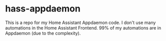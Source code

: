 # hass-appdaemon
This is a repo for my Home Assistant Appdaemon code.
I don't use many automations in the Home Assistant Frontend. 99% of my automations are in Appdaemon (due to the complexity).


